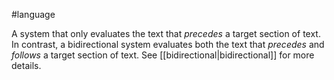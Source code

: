 #language

A system that only evaluates the text that <em>precedes</em> a target section of text.
In contrast, a bidirectional system evaluates both the
text that <em>precedes</em> and <em>follows</em> a target section of text.
See [[bidirectional|bidirectional]] for more details.


